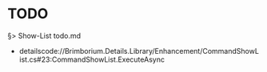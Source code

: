 ﻿# TODO

§> Show-List todo.md

- detailscode://Brimborium.Details.Library/Enhancement/CommandShowList.cs#23:CommandShowList.ExecuteAsync

